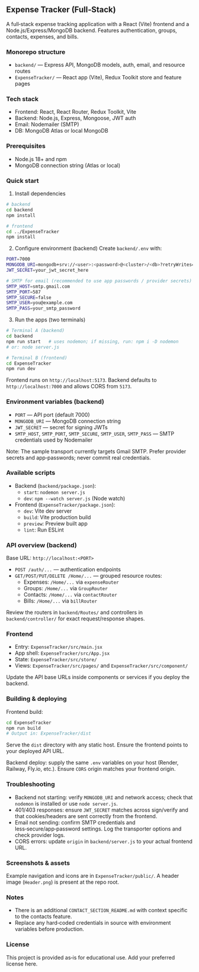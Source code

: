 ## Expense Tracker (Full‑Stack)

A full‑stack expense tracking application with a React (Vite) frontend and a Node.js/Express/MongoDB backend. Features authentication, groups, contacts, expenses, and bills.

### Monorepo structure
- `backend/` — Express API, MongoDB models, auth, email, and resource routes
- `ExpenseTracker/` — React app (Vite), Redux Toolkit store and feature pages

### Tech stack
- Frontend: React, React Router, Redux Toolkit, Vite
- Backend: Node.js, Express, Mongoose, JWT auth
- Email: Nodemailer (SMTP)
- DB: MongoDB Atlas or local MongoDB

### Prerequisites
- Node.js 18+ and npm
- MongoDB connection string (Atlas or local)

### Quick start
1) Install dependencies
```bash
# backend
cd backend
npm install

# frontend
cd ../ExpenseTracker
npm install
```

2) Configure environment (backend)
Create `backend/.env` with:
```bash
PORT=7000
MONGODB_URI=mongodb+srv://<user>:<password>@<cluster>/<db>?retryWrites=true&w=majority
JWT_SECRET=your_jwt_secret_here

# SMTP for email (recommended to use app passwords / provider secrets)
SMTP_HOST=smtp.gmail.com
SMTP_PORT=587
SMTP_SECURE=false
SMTP_USER=you@example.com
SMTP_PASS=your_smtp_password
```

3) Run the apps (two terminals)
```bash
# Terminal A (backend)
cd backend
npm run start   # uses nodemon; if missing, run: npm i -D nodemon
# or: node server.js

# Terminal B (frontend)
cd ExpenseTracker
npm run dev
```

Frontend runs on `http://localhost:5173`. Backend defaults to `http://localhost:7000` and allows CORS from `5173`.

### Environment variables (backend)
- `PORT` — API port (default 7000)
- `MONGODB_URI` — MongoDB connection string
- `JWT_SECRET` — secret for signing JWTs
- `SMTP_HOST`, `SMTP_PORT`, `SMTP_SECURE`, `SMTP_USER`, `SMTP_PASS` — SMTP credentials used by Nodemailer

Note: The sample transport currently targets Gmail SMTP. Prefer provider secrets and app‑passwords; never commit real credentials.

### Available scripts
- Backend (`backend/package.json`):
  - `start`: `nodemon server.js`
  - `dev`: `npm --watch server.js` (Node watch)
- Frontend (`ExpenseTracker/package.json`):
  - `dev`: Vite dev server
  - `build`: Vite production build
  - `preview`: Preview built app
  - `lint`: Run ESLint

### API overview (backend)
Base URL: `http://localhost:<PORT>`
- `POST /auth/...` — authentication endpoints
- `GET/POST/PUT/DELETE /Home/...` — grouped resource routes:
  - Expenses: `/Home/...` via `expenseRouter`
  - Groups: `/Home/...` via `GroupRouter`
  - Contacts: `/Home/...` via `contactRouter`
  - Bills: `/Home/...` via `billRouter`

Review the routers in `backend/Routes/` and controllers in `backend/controller/` for exact request/response shapes.

### Frontend
- Entry: `ExpenseTracker/src/main.jsx`
- App shell: `ExpenseTracker/src/App.jsx`
- State: `ExpenseTracker/src/store/`
- Views: `ExpenseTracker/src/pages/` and `ExpenseTracker/src/component/`

Update the API base URLs inside components or services if you deploy the backend.

### Building & deploying
Frontend build:
```bash
cd ExpenseTracker
npm run build
# Output in: ExpenseTracker/dist
```
Serve the `dist` directory with any static host. Ensure the frontend points to your deployed API URL.

Backend deploy: supply the same `.env` variables on your host (Render, Railway, Fly.io, etc.). Ensure `CORS` origin matches your frontend origin.

### Troubleshooting
- Backend not starting: verify `MONGODB_URI` and network access; check that `nodemon` is installed or use `node server.js`.
- 401/403 responses: ensure `JWT_SECRET` matches across sign/verify and that cookies/headers are sent correctly from the frontend.
- Email not sending: confirm SMTP credentials and less‑secure/app‑password settings. Log the transporter options and check provider logs.
- CORS errors: update `origin` in `backend/server.js` to your actual frontend URL.

### Screenshots & assets
Example navigation and icons are in `ExpenseTracker/public/`. A header image (`Header.png`) is present at the repo root.

### Notes
- There is an additional `CONTACT_SECTION_README.md` with context specific to the contacts feature.
- Replace any hard‑coded credentials in source with environment variables before production.

### License
This project is provided as‑is for educational use. Add your preferred license here.


